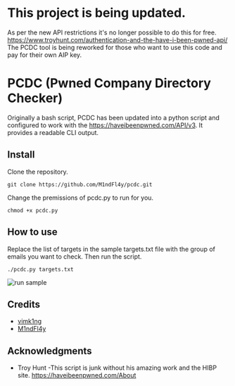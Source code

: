 # This project is being updated.

As per the new API restrictions it's no longer possible to do this for free. https://www.troyhunt.com/authentication-and-the-have-i-been-pwned-api/ The PCDC tool is being reworked for those who want to use this code and pay for their own AIP key.

# PCDC (Pwned Company Directory Checker)

Originally a bash script, PCDC has been updated into a python script and configured to work with the https://haveibeenpwned.com/API/v3. It provides a readable CLI output. 

## Install

Clone the repository.
```
git clone https://github.com/M1ndFl4y/pcdc.git
```
Change the premissions of pcdc.py to run for you.

```
chmod +x pcdc.py
```

## How to use

Replace the list of targets in the sample targets.txt file with the group of emails you want to check.
Then run the script.

```
./pcdc.py targets.txt
```
![run sample](https://user-images.githubusercontent.com/33877442/67160070-7afef180-f312-11e9-8550-27ff23d2641f.jpg)

## Credits
- [vimk1ng](https://twitter.com/vimk1ng)
- [M1ndFl4y](https://twitter.com/M1ndFl4y)

## Acknowledgments

* Troy Hunt
    -This script is junk without his amazing work and the HIBP site.  https://haveibeenpwned.com/About
